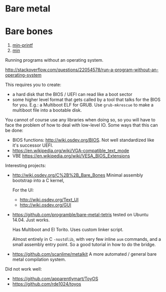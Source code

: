 # Bare metal

# Bare bones

1. [min-printf](min-printf)
1. [min](min.S)

Running programs without an operating system.

<http://stackoverflow.com/questions/22054578/run-a-program-without-an-operating-system>

This requires you to create:

- a hard disk that the BIOS / UEFI can read like a boot sector
- some higher level format that gets called by a tool that talks for the BIOS for you. E.g.: a Multiboot ELF for GRUB. Use `grub-mkrescue` to make a multiboot file into a bootable disk.

You cannot of course use any libraries when doing so, so you will have to face the problem of how to deal with low-level IO. Some ways that this can be done:

- BIOS functions: <http://wiki.osdev.org/BIOS>. Not well standardized like it's successor UEFI.
- <https://en.wikipedia.org/wiki/VGA-compatible_text_mode>
- VBE <https://en.wikipedia.org/wiki/VESA_BIOS_Extensions>

Interesting projects:

-   <http://wiki.osdev.org/C%2B%2B_Bare_Bones> Minimal assembly bootstrap into a C kernel, 

    For the UI:

    - <http://wiki.osdev.org/Text_UI>
    - <http://wiki.osdev.org/GUI>

-   <https://github.com/programble/bare-metal-tetris> tested on Ubuntu 14.04. Just works.

    Has Multiboot and El Torito. Uses custom linker script.

    Almost entirely in C `-nostdlib`, with very few inline `asm` commands, and a small assembly entry point. So a good tutorial in how to do the bridge.

-   <https://github.com/scanlime/metalkit> A more automated / general bare metal compilation system.

Did not work well:

- <https://github.com/apparentlymart/ToyOS>
- <https://github.com/rde1024/toyos>
